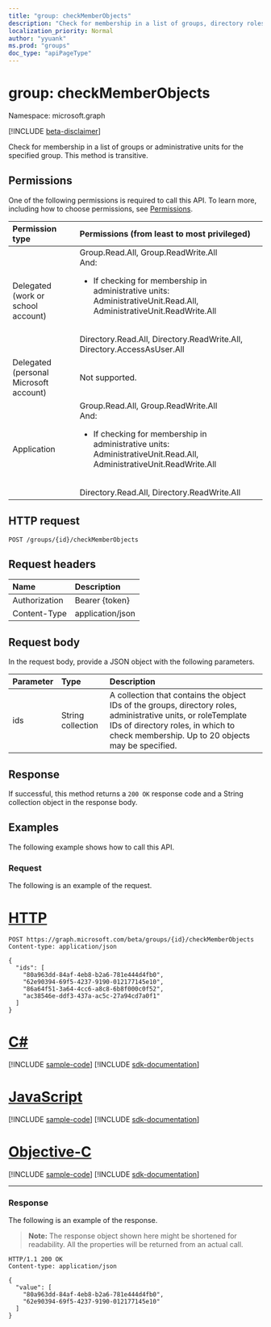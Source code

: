 ```yaml
---
title: "group: checkMemberObjects"
description: "Check for membership in a list of groups, directory roles, or administrative units for the specified group object."
localization_priority: Normal
author: "yyuank"
ms.prod: "groups"
doc_type: "apiPageType"
---
```


# group: checkMemberObjects

Namespace: microsoft.graph

[!INCLUDE [beta-disclaimer](../../includes/beta-disclaimer.md)]

Check for membership in a list of groups or administrative units for the specified group. This method is transitive.

## Permissions

One of the following permissions is required to call this API. To learn more, including how to choose permissions, see [Permissions](/graph/permissions-reference).

| Permission type                        | Permissions (from least to most privileged) |
|:---------------------------------------|:--------------------------------------------|
| Delegated (work or school account)     | Group.Read.All, Group.ReadWrite.All<br>And:<br><ul><li>If checking for membership in administrative units: AdministrativeUnit.Read.All, AdministrativeUnit.ReadWrite.All</li></ul><br>Directory.Read.All, Directory.ReadWrite.All, Directory.AccessAsUser.All |
| Delegated (personal Microsoft account) | Not supported. |
| Application                            | Group.Read.All, Group.ReadWrite.All<br>And:<br><ul><li>If checking for membership in administrative units: AdministrativeUnit.Read.All, AdministrativeUnit.ReadWrite.All</ul></li><br>Directory.Read.All, Directory.ReadWrite.All |

## HTTP request

<!-- { "blockType": "ignored" } -->

```http
POST /groups/{id}/checkMemberObjects
```

## Request headers

| Name          | Description   |
|:--------------|:--------------|
| Authorization | Bearer {token} |
| Content-Type  | application/json |

## Request body

In the request body, provide a JSON object with the following parameters.

| Parameter    | Type        | Description |
|:-------------|:------------|:------------|
|ids|String collection| A collection that contains the object IDs of the groups, directory roles, administrative units, or roleTemplate IDs of directory roles, in which to check membership. Up to 20 objects may be specified. |

## Response

If successful, this method returns a `200 OK` response code and a String collection object in the response body.

## Examples

The following example shows how to call this API.

### Request

The following is an example of the request.

# [HTTP](#tab/http)
<!-- {
  "blockType": "request",
  "name": "group_checkmemberobjects"
}-->

```http
POST https://graph.microsoft.com/beta/groups/{id}/checkMemberObjects
Content-type: application/json

{
  "ids": [
    "80a963dd-84af-4eb8-b2a6-781e444d4fb0",
    "62e90394-69f5-4237-9190-012177145e10",
    "86a64f51-3a64-4cc6-a8c8-6b8f000c0f52",
    "ac38546e-ddf3-437a-ac5c-27a94cd7a0f1"
  ]
}
```
# [C#](#tab/csharp)
[!INCLUDE [sample-code](../includes/snippets/csharp/group-checkmemberobjects-csharp-snippets.md)]
[!INCLUDE [sdk-documentation](../includes/snippets/snippets-sdk-documentation-link.md)]

# [JavaScript](#tab/javascript)
[!INCLUDE [sample-code](../includes/snippets/javascript/group-checkmemberobjects-javascript-snippets.md)]
[!INCLUDE [sdk-documentation](../includes/snippets/snippets-sdk-documentation-link.md)]

# [Objective-C](#tab/objc)
[!INCLUDE [sample-code](../includes/snippets/objc/group-checkmemberobjects-objc-snippets.md)]
[!INCLUDE [sdk-documentation](../includes/snippets/snippets-sdk-documentation-link.md)]

---


### Response

The following is an example of the response. 

> **Note:** The response object shown here might be shortened for readability. All the properties will be returned from an actual call.

<!-- {
  "blockType": "response",
  "truncated": true,
  "@odata.type": "String",
  "isCollection": true
} -->

```http
HTTP/1.1 200 OK
Content-type: application/json

{
  "value": [
    "80a963dd-84af-4eb8-b2a6-781e444d4fb0", 
    "62e90394-69f5-4237-9190-012177145e10"
  ]
}
```

<!-- uuid: 16cd6b66-4b1a-43a1-adaf-3a886856ed98
2019-02-04 14:57:30 UTC -->
<!-- {
  "type": "#page.annotation",
  "description": "group: checkMemberObjects",
  "keywords": "",
  "section": "documentation",
  "tocPath": ""
}-->
